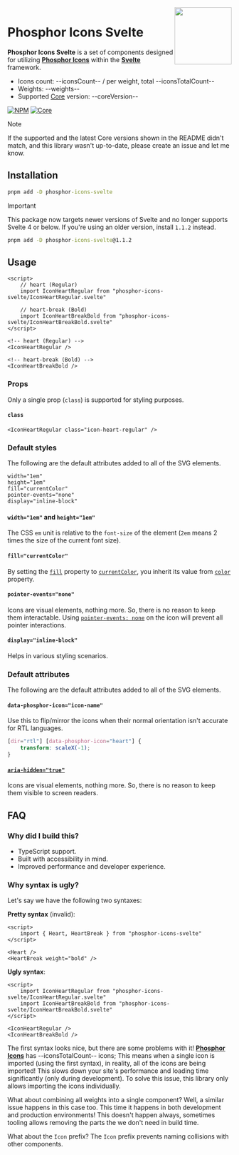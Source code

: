 <img src="https://github.com/phosphor-icons/core/raw/main/meta/phosphor-mark-tight-yellow.png" width="128" align="right" />

# Phosphor Icons Svelte

**Phosphor Icons Svelte** is a set of components designed for utilizing
[**Phosphor Icons**](https://phosphoricons.com) within the
[**Svelte**](https://svelte.dev) framework.

- Icons count: --iconsCount-- / per weight, total --iconsTotalCount--
- Weights: --weights--
- Supported [Core](https://github.com/phosphor-icons/core) version:
  --coreVersion--

[![NPM](https://img.shields.io/npm/v/phosphor-icons-svelte?style=for-the-badge&label=NPM&color=%23cb0000)](https://www.npmjs.com/package/phosphor-icons-svelte "View on NPM")
[![Core](https://img.shields.io/npm/v/%40phosphor-icons/core?style=for-the-badge&label=Latest%20Core&color=%23ffd171)](https://www.npmjs.com/package/@phosphor-icons/core "Latest version - View on NPM")

> [!NOTE]
> If the supported and the latest Core versions shown in the README didn't
> match, and this library wasn't up-to-date, please create an issue and let me
> know.

## Installation

```cmd
pnpm add -D phosphor-icons-svelte
```

> [!IMPORTANT]
> This package now targets newer versions of Svelte and no longer supports
> Svelte 4 or below. If you're using an older version, install `1.1.2` instead.
>
> ```cmd
> pnpm add -D phosphor-icons-svelte@1.1.2
> ```

## Usage

```svelte
<script>
    // heart (Regular)
    import IconHeartRegular from "phosphor-icons-svelte/IconHeartRegular.svelte"

    // heart-break (Bold)
    import IconHeartBreakBold from "phosphor-icons-svelte/IconHeartBreakBold.svelte"
</script>

<!-- heart (Regular) -->
<IconHeartRegular />

<!-- heart-break (Bold) -->
<IconHeartBreakBold />
```

### Props

Only a single prop (`class`) is supported for styling purposes.

#### `class`

```svelte
<IconHeartRegular class="icon-heart-regular" />
```

### Default styles

The following are the default attributes added to all of the SVG elements.

```
width="1em"
height="1em"
fill="currentColor"
pointer-events="none"
display="inline-block"
```

#### `width="1em"` and `height="1em"`

The CSS `em` unit is relative to the `font-size` of the element (`2em` means 2
times the size of the current font size).

#### `fill="currentColor"`

By setting the
[`fill`](https://developer.mozilla.org/en-US/docs/Web/SVG/Attribute/fill)
property to
[`currentColor`](https://developer.mozilla.org/en-US/docs/Web/CSS/color_value#currentcolor_keyword),
you inherit its value from
[`color`](https://developer.mozilla.org/en-US/docs/Web/CSS/color) property.

#### `pointer-events="none"`

Icons are visual elements, nothing more. So, there is no reason to keep them
interactable. Using
[`pointer-events: none`](https://developer.mozilla.org/en-US/docs/Web/CSS/pointer-events#none)
on the icon will prevent all pointer interactions.

#### `display="inline-block"`

Helps in various styling scenarios.

### Default attributes

The following are the default attributes added to all of the SVG elements.

#### `data-phosphor-icon="icon-name"`

Use this to flip/mirror the icons when their normal orientation isn't accurate
for RTL languages.

```css
[dir="rtl"] [data-phosphor-icon="heart"] {
    transform: scaleX(-1);
}
```

#### [`aria-hidden="true"`](https://developer.mozilla.org/en-US/docs/Web/Accessibility/ARIA/Attributes/aria-hidden)

Icons are visual elements, nothing more. So, there is no reason to keep them
visible to screen readers.

## FAQ

### Why did I build this?

- TypeScript support.
- Built with accessibility in mind.
- Improved performance and developer experience.

### Why syntax is ugly?

Let's say we have the following two syntaxes:

**Pretty syntax** (invalid):

```svelte
<script>
    import { Heart, HeartBreak } from "phosphor-icons-svelte"
</script>

<Heart />
<HeartBreak weight="bold" />
```

**Ugly syntax**:

```svelte
<script>
    import IconHeartRegular from "phosphor-icons-svelte/IconHeartRegular.svelte"
    import IconHeartBreakBold from "phosphor-icons-svelte/IconHeartBreakBold.svelte"
</script>

<IconHeartRegular />
<IconHeartBreakBold />
```

The first syntax looks nice, but there are some problems with it!
[**Phosphor Icons**](https://phosphoricons.com) has --iconsTotalCount-- icons;
This means when a single icon is imported (using the first syntax), in reality,
all of the icons are being imported! This slows down your site's performance and
loading time significantly (only during development). To solve this issue, this
library only allows importing the icons individually.

What about combining all weights into a single component? Well, a similar issue
happens in this case too. This time it happens in both development and
production environments! This doesn't happen always, sometimes tooling allows
removing the parts the we don't need in build time.

What about the `Icon` prefix? The `Icon` prefix prevents naming collisions with
other components.
